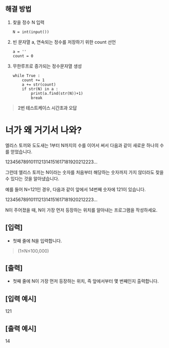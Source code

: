 ## 해결 방법
1. 찾을 정수 N 입력
    ```
    N = int(input())
    ```
2.  빈 문자열 a, 연속되는 정수를 저장하기 위한 count 선언
    ```
    a = ''
    count = 0
    ```

3. 무한루프로 증가되는 정수문자열 생성
    ```
    while True :
        count += 1
        a += str(count)
        if str(N) in a :
            print(a.find(str(N))+1)
            break
    ```
> **2번 테스트케이스 시간초과 오답**


# 너가 왜 거기서 나와?
엘리스 토끼와 도도새는 1부터 N까지의 수를 이어서 써서 다음과 같이 새로운 하나의 수를 얻었습니다.

1234567891011121314151617181920212223…

그런데 엘리스 토끼는 N이라는 숫자를 처음부터 해당하는 숫자까지 가지 않더라도 찾을 수 있다는 것을 알아냈습니다.

예를 들어 N=121인 경우, 다음과 같이 앞에서 14번째 숫자에 121이 있습니다.

1234567891011121314151617181920212223…

N이 주어졌을 때, N이 가장 먼저 등장하는 위치를 알아내는 프로그램을 작성하세요.

## [입력]
- 첫째 줄에 N을 입력합니다.
> (1≤N≤100,000)

## [출력]
- 첫째 줄에 N이 가장 먼저 등장하는 위치, 즉 앞에서부터 몇 번째인지 출력합니다.

## [입력 예시]
121

## [출력 예시]
14